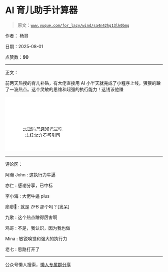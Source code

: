# AI 育儿助手计算器

> 原文：[`www.yuque.com/for_lazy/wind/sa4n42hg13lk0bmg`](https://www.yuque.com/for_lazy/wind/sa4n42hg13lk0bmg)

作者： 杨哥

日期：2025-08-01

点赞数：**90**

* * *

正文：

前两天热搜的育儿补贴，有大佬直接用 AI 小半天就完成了小程序上线，狠狠的蹭了一波热点。这个灵敏的思维和超强的执行能力！这钱该他赚

![](img/4f4e29d3e96083c04b6d75d6abac4fd6.png "None")

* * *

评论区：

阿瀚 John : 这执行力牛逼

亦仁 : 感谢分享，已中标

李小海 : 大佬牛逼 plus

廖廖🌠 : 就是 ZFB 那个吗？[发呆]

九歌 : 这个热点蹭得厉害啊

鸡哥 : 不是，我认识，因为我也做

Mina : 敏锐嗅觉和强大的执行力

老七 : 思路打开了

* * *

公众号懒人搜索，[懒人专属群分享](https://lazybook.fun/#/blog/group)